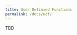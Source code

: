 ```yaml
---
title: User Definied Functions
permalink: /docs/udf/
---
```


<span class="label label-danger">TBD</span>